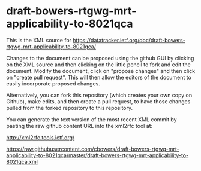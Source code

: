 # draft-bowers-rtgwg-mrt-applicability-to-8021qca
This is the XML source for https://datatracker.ietf.org/doc/draft-bowers-rtgwg-mrt-applicability-to-8021qca/

Changes to the document can be proposed using the github GUI by clicking on the XML source and then clicking on the little pencil to fork and edit the document.  Modify the document, click on "propose changes" and then click on "create pull request".  This will then allow the editors of the document to easily incorporate proposed changes.

Alternatively, you can fork this repository (which creates your own copy on Github), make edits, and then create a pull request, to have those changes pulled from the forked repository to this repository.

You can generate the text version of the most recent XML commit by pasting the raw github content URL into the xml2rfc tool at:

http://xml2rfc.tools.ietf.org/

https://raw.githubusercontent.com/cbowers/draft-bowers-rtgwg-mrt-applicability-to-8021qca/master/draft-bowers-rtgwg-mrt-applicability-to-8021qca.xml

